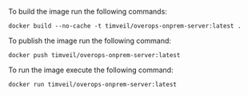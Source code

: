 
To build the image run the following commands:

```
docker build --no-cache -t timveil/overops-onprem-server:latest .
```

To publish the image run the following command:
```
docker push timveil/overops-onprem-server:latest
```

To run the image execute the following command:
```
docker run timveil/overops-onprem-server:latest
```